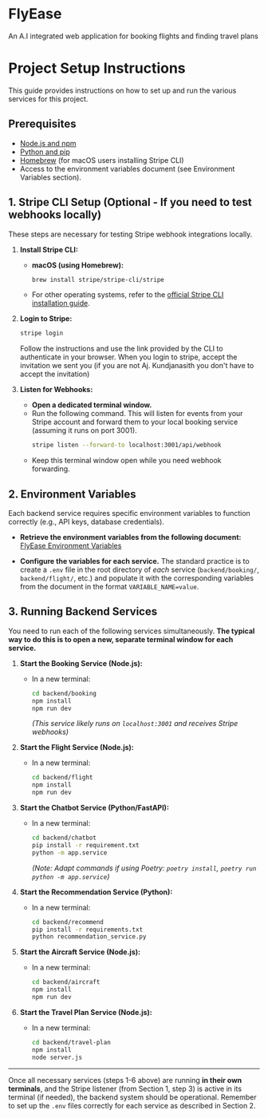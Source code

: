 # FlyEase
An A.I integrated web application for booking flights and finding travel plans


# Project Setup Instructions

This guide provides instructions on how to set up and run the various services for this project.

## Prerequisites

* [Node.js and npm](https://nodejs.org/)
* [Python and pip](https://www.python.org/)
* [Homebrew](https://brew.sh/) (for macOS users installing Stripe CLI)
* Access to the environment variables document (see Environment Variables section).

## 1. Stripe CLI Setup (Optional - If you need to test webhooks locally)

These steps are necessary for testing Stripe webhook integrations locally.

1.  **Install Stripe CLI:**
    * **macOS (using Homebrew):**
        ```bash
        brew install stripe/stripe-cli/stripe
        ```
    * For other operating systems, refer to the [official Stripe CLI installation guide](https://stripe.com/docs/stripe-cli#install).

2.  **Login to Stripe:**
    ```bash
    stripe login
    ```
    Follow the instructions and use the link provided by the CLI to authenticate in your browser. When you login to stripe, accept the invitation we sent you (if you are not Aj. Kundjanasith you don't have to accept the invitation)

3.  **Listen for Webhooks:**
    * **Open a dedicated terminal window.**
    * Run the following command. This will listen for events from your Stripe account and forward them to your local booking service (assuming it runs on port 3001).
        ```bash
        stripe listen --forward-to localhost:3001/api/webhook
        ```
    * Keep this terminal window open while you need webhook forwarding.

## 2. Environment Variables

Each backend service requires specific environment variables to function correctly (e.g., API keys, database credentials).

* **Retrieve the environment variables from the following document:**
    [FlyEase Environment Variables](https://docs.google.com/document/d/1al9kN0XdBYjyy6VdL43bmmRD3346j9yN4jqaoji8w-w/edit?usp=sharing)

* **Configure the variables for each service.** The standard practice is to create a `.env` file in the root directory of *each* service (`backend/booking/`, `backend/flight/`, etc.) and populate it with the corresponding variables from the document in the format `VARIABLE_NAME=value`.


## 3. Running Backend Services

You need to run each of the following services simultaneously. **The typical way to do this is to open a new, separate terminal window for each service.**

1.  **Start the Booking Service (Node.js):**
    * In a new terminal:
        ```bash
        cd backend/booking
        npm install
        npm run dev
        ```
        *(This service likely runs on `localhost:3001` and receives Stripe webhooks)*

2.  **Start the Flight Service (Node.js):**
    * In a new terminal:
        ```bash
        cd backend/flight
        npm install
        npm run dev
        ```

3.  **Start the Chatbot Service (Python/FastAPI):**
    * In a new terminal:
        ```bash
        cd backend/chatbot
        pip install -r requirement.txt
        python -m app.service
        ```
        *(Note: Adapt commands if using Poetry: `poetry install`, `poetry run python -m app.service`)*

4.  **Start the Recommendation Service (Python):**
    * In a new terminal:
        ```bash
        cd backend/recommend
        pip install -r requirements.txt
        python recommendation_service.py
        ```

5.  **Start the Aircraft Service (Node.js):**
    * In a new terminal:
        ```bash
        cd backend/aircraft
        npm install
        npm run dev
        ```

6.  **Start the Travel Plan Service (Node.js):**
    * In a new terminal:
        ```bash
        cd backend/travel-plan
        npm install 
        node server.js
        ```

---

Once all necessary services (steps 1-6 above) are running **in their own terminals**, and the Stripe listener (from Section 1, step 3) is active in its terminal (if needed), the backend system should be operational. Remember to set up the `.env` files correctly for each service as described in Section 2.